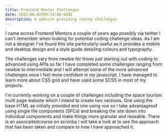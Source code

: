 ```yaml
---
title: Frontend Mentor Challenges
date: 2022-06-02T09:33:20.429Z
description: A website providing coding challenges
---
```

I came across Frontend Mentors a couple of years ago possibly via twitter I can't remember when looking for potential coding challenge ideas. As I am not a designer I've found this site particularly useful as it provides a mobile and desktop design and a style guide detailing colours and typography.

The challenges vary from newbie for those just starting out with coding to advanced using APIs so far I have completed some challenges ranging from newbie to intermediate and I will attempt some of the more advanced challenges once I feel more confident in my javascript. I have managed to learn more about CSS grid and have used some SCSS in most of my projects.


I'm currently working on a couple of challenges including the space tourism multi page website which I intend to create two versions. One using the base HTML as initially provided and one using vue so I take advantagesof using single file components (SFCs) and breaking the site down into individual components and make things more granular and reusable. There is an assocaitedcourse on scrimba I will take a look at to see the approach that has been taken and compare to how I have approached it.